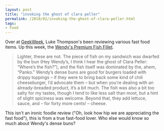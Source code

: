 ```yaml
---
layout: post
title: "invoking the ghost of clara peller"
permalink: /2010/02/invoking-the-ghost-of-clara-peller.html
tags:
- Food
---
```


Over at [GeekWeek](http://www.geekweek.com/), Luke Thompson's been reviewing various fast food items. Up this week, the [Wendy's Premium Fish Fillet](http://www.geekweek.com/2010/02/fast-food-review-wendys-premium-fish-fillet.html).

> Lighter, these are not. The piece of fish on my sandwich was dwarfed by the bun (Hey Wendy’s, I think I hear the ghost of Clara Peller: “Where’s the fish?”), and the fish itself was dominated by the, ahem, “Panko.” Wendy’s dense buns are good for burgers loaded with drippy toppings – if they were to bring back some kind of chili cheeseburger, I’d advocate them – but when you’re dealing with an already-breaded product, it’s a bit much. The fish was also a bit too salty for my tastes, though I tend to like less salt than most, but a hint of slight spiciness was welcome. Beyond that, they add lettuce, sauce, and – for forty more cents! – cheese.

This isn't an ironic foodie review ("Oh, look how hip we are appreciating the fast food"), this is from a true fast-food lover. Who else would know so much about Wendy's dense buns?